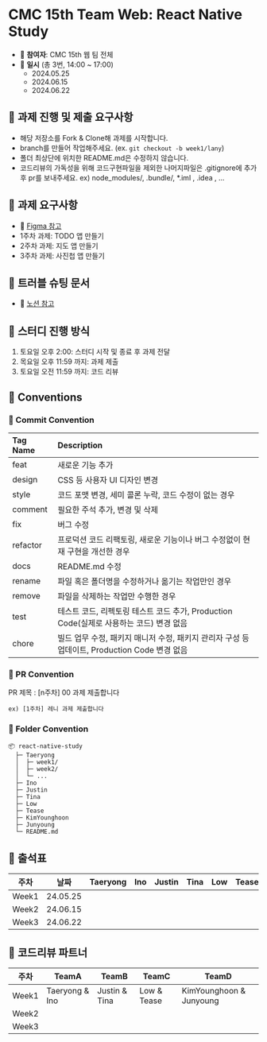 # CMC 15th Team Web: React Native Study

- 🍊 **참여자**: CMC 15th 웹 팀 전체
- 🍊 **일시** (총 3번, 14:00 ~ 17:00)
  - 2024.05.25
  - 2024.06.15
  - 2024.06.22

## 🍉 과제 진행 및 제출 요구사항

- 해당 저장소를 Fork & Clone해 과제를 시작합니다.
- branch를 만들어 작업해주세요. (ex. `git checkout -b week1/lany`)
- 폴더 최상단에 위치한 README.md은 수정하지 않습니다.
- 코드리뷰의 가독성을 위해 코드구현파일을 제외한 나머지파일은 .gitignore에 추가 후 pr를 보내주세요.
  ex) node_modules/, .bundle/, \*.iml , .idea , ...

## 🍉 과제 요구사항

- 🍊 [Figma 참고](https://www.figma.com/design/xOBREKtWpF4mjCQF1trJ9F/CMC-15th-Team-Web?node-id=0%3A1&t=fSUZaPzrdTTyiuEO-1)
- 1주차 과제: TODO 앱 만들기
- 2주차 과제: 지도 앱 만들기
- 3주차 과제: 사진첩 앱 만들기

## 🍉 트러블 슈팅 문서

- 🍊 [노션 참고](https://cmc-14th-web.notion.site/RN-Study-7350238211ed400cb6bd130e065435a9?pvs=4)

## 🍉 스터디 진행 방식

1. 토요일 오후 2:00: 스터디 시작 및 종료 후 과제 전달
2. 목요일 오후 11:59 까지: 과제 제출
3. 토요일 오전 11:59 까지: 코드 리뷰

## 🍉 Conventions

### 🍊 Commit Convention

| Tag Name | Description                                                                                   |
| :------- | :-------------------------------------------------------------------------------------------- |
| feat     | 새로운 기능 추가                                                                              |
| design   | CSS 등 사용자 UI 디자인 변경                                                                  |
| style    | 코드 포맷 변경, 세미 콜론 누락, 코드 수정이 없는 경우                                         |
| comment  | 필요한 주석 추가, 변경 및 삭제                                                                |
| fix      | 버그 수정                                                                                     |
| refactor | 프로덕션 코드 리팩토링, 새로운 기능이나 버그 수정없이 현재 구현을 개선한 경우                 |
| docs     | README.md 수정                                                                                |
| rename   | 파일 혹은 폴더명을 수정하거나 옮기는 작업만인 경우                                            |
| remove   | 파일을 삭제하는 작업만 수행한 경우                                                            |
| test     | 테스트 코드, 리펙토링 테스트 코드 추가, Production Code(실제로 사용하는 코드) 변경 없음       |
| chore    | 빌드 업무 수정, 패키지 매니저 수정, 패키지 관리자 구성 등 업데이트, Production Code 변경 없음 |

### 🍊 PR Convention

PR 제목 : [n주차] 00 과제 제출합니다

```
ex) [1주차] 레니 과제 제출합니다
```

### 🍊 Folder Convention

```
📦 react-native-study
  ├─ Taeryong
  │  ├─ week1/
  │  ├─ week2/
  │  └─ ...
  ├─ Ino
  ├─ Justin
  ├─ Tina
  ├─ Low
  ├─ Tease
  ├─ KimYounghoon
  ├─ Junyoung
  └─ README.md
```

## 🍉 출석표

| 주차  | 날짜     | Taeryong | Ino | Justin | Tina | Low | Tease | KimYounghoon | Junyoung |
| ----- | -------- | -------- | --- | ------ | ---- | --- | ----- | ------------ | -------- |
| Week1 | 24.05.25 |          |     |        |      |     |       |              |          |
| Week2 | 24.06.15 |          |     |        |      |     |       |              |          |
| Week3 | 24.06.22 |          |     |        |      |     |       |              |          |

## 🍉 코드리뷰 파트너

| 주차  | TeamA          | TeamB         | TeamC       | TeamD                   |
| ----- | -------------- | ------------- | ----------- | ----------------------- |
| Week1 | Taeryong & Ino | Justin & Tina | Low & Tease | KimYounghoon & Junyoung |
| Week2 |                |               |             |                         |
| Week3 |                |               |             |                         |
